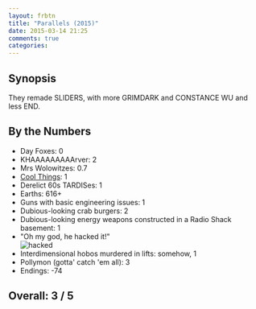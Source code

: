 ```yaml
---
layout: frbtn
title: "Parallels (2015)"
date: 2015-03-14 21:25
comments: true
categories: 
---
```


## Synopsis

They remade SLIDERS, with more GRIMDARK and CONSTANCE WU and less END.

## By the Numbers

* Day Foxes: 0
* KHAAAAAAAAArver: 2
* Mrs Wolowitzes: 0.7
* [Cool Things](http://megatokyo.com/strip/289): 1
* Derelict 60s TARDISes: 1
* Earths: 616+
* Guns with basic engineering issues: 1
* Dubious-looking crab burgers: 2
* Dubious-looking energy weapons constructed in a Radio Shack basement: 1
* "Oh my god, he hacked it!"<br/>![hacked](http://files.ianrenton.com/sites/filmreviews/hacked.gif)
* Interdimensional hobos murdered in lifts: somehow, 1
* Pollymon (gotta' catch 'em all): 3
* Endings: -74

## Overall: 3 / 5
